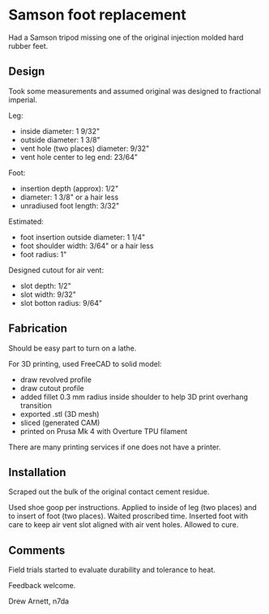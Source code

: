 # Samson foot replacement

Had a Samson tripod missing one of the original injection molded hard rubber
feet.

## Design

Took some measurements and assumed original was designed to fractional
imperial.

Leg:
* inside diameter:  1 9/32"
* outside diameter:  1 3/8"
* vent hole (two places) diameter:  9/32"
* vent hole center to leg end:  23/64"

Foot:
* insertion depth (approx):  1/2"
* diameter:  1 3/8" or a hair less
* unradiused foot length:  3/32"

Estimated:
* foot insertion outside diameter:  1 1/4"
* foot shoulder width:  3/64" or a hair less
* foot radius:  1"

Designed cutout for air vent:
* slot depth:  1/2"
* slot width:  9/32"
* slot botton radius:  9/64"

## Fabrication

Should be easy part to turn on a lathe.

For 3D printing, used FreeCAD to solid model:
* draw revolved profile
* draw cutout profile
* added fillet 0.3 mm radius inside shoulder to help 3D print overhang
  transition
* exported .stl (3D mesh)
* sliced (generated CAM)
* printed on Prusa Mk 4 with Overture TPU filament

There are many printing services if one does not have a printer.

## Installation

Scraped out the bulk of the original contact cement residue.

Used shoe goop per instructions.  Applied to inside of leg (two places) and to
insert of foot (two places).  Waited proscribed time.  Inserted foot with
care to keep air vent slot aligned with air vent holes. Allowed to cure.

## Comments

Field trials started to evaluate durability and tolerance to heat.

Feedback welcome.

Drew Arnett, n7da
